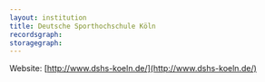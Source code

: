 ```yaml
---
layout: institution
title: Deutsche Sporthochschule Köln
recordsgraph: 
storagegraph: 
---
```


Website: [http://www.dshs-koeln.de/](http://www.dshs-koeln.de/)
